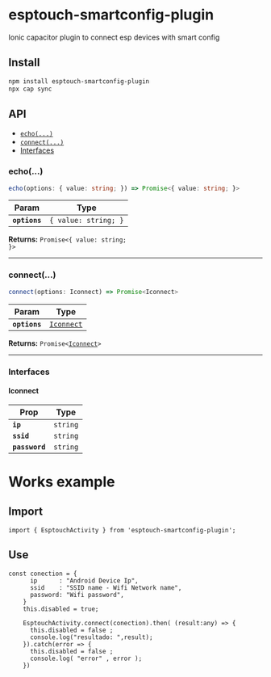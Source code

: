 
# esptouch-smartconfig-plugin

Ionic capacitor plugin to connect esp devices with smart config

## Install

```bash
npm install esptouch-smartconfig-plugin
npx cap sync
```

## API

<docgen-index>

* [`echo(...)`](#echo)
* [`connect(...)`](#connect)
* [Interfaces](#interfaces)

</docgen-index>

<docgen-api>
<!--Update the source file JSDoc comments and rerun docgen to update the docs below-->

### echo(...)

```typescript
echo(options: { value: string; }) => Promise<{ value: string; }>
```

| Param         | Type                            |
| ------------- | ------------------------------- |
| **`options`** | <code>{ value: string; }</code> |

**Returns:** <code>Promise&lt;{ value: string; }&gt;</code>

--------------------


### connect(...)

```typescript
connect(options: Iconnect) => Promise<Iconnect>
```

| Param         | Type                                          |
| ------------- | --------------------------------------------- |
| **`options`** | <code><a href="#iconnect">Iconnect</a></code> |

**Returns:** <code>Promise&lt;<a href="#iconnect">Iconnect</a>&gt;</code>

--------------------


### Interfaces


#### Iconnect

| Prop           | Type                |
| -------------- | ------------------- |
| **`ip`**       | <code>string</code> |
| **`ssid`**     | <code>string</code> |
| **`password`** | <code>string</code> |

</docgen-api>

# Works example
## Import
```
import { EsptouchActivity } from 'esptouch-smartconfig-plugin';
```
## Use
```
const conection = {
      ip      : "Android Device Ip",
      ssid    : "SSID name - Wifi Network name",
      password: "Wifi password",
    }
    this.disabled = true;

    EsptouchActivity.connect(conection).then( (result:any) => {
      this.disabled = false ;
      console.log("resultado: ",result);
    }).catch(error => {
      this.disabled = false ;
      console.log( "error" , error );
    })
```
